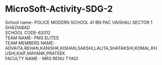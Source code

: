 # MicroSoft-Activity-SDG-2
School name-  POLICE MODERN SCHOOL 41 BN PAC VAISHALI SECTOR 1 GHAZIABAD  
SCHOOL CODE-62012  
TEAM NAME- PMS ELITES  
TEAM MEMBERS NAME- ADVAITA,REHAN,KANISHK,KISHAN,SAKSHI,LALITA,SHATAKSHI,KOMAL,KHUSHI,KAIF,MAYANK,PRATEEK  
FACULTY NAME - MRS RENU TYAGI

